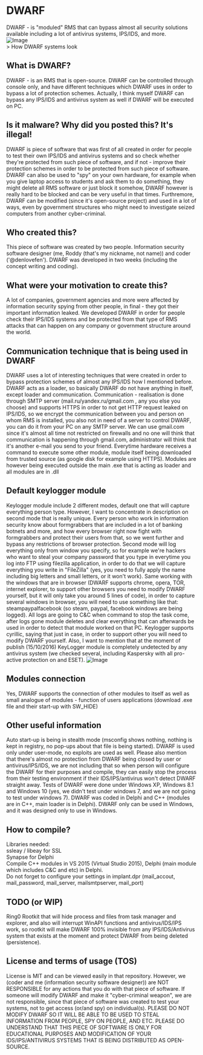 # DWARF
DWARF - is "moduled" RMS that can bypass almost all security solutions available including a lot of antivirus systems, IPS/IDS, and more.
</br>
![Image](http://wow.zamimg.com/uploads/screenshots/small/59467.jpg) 
</br> > How DWARF systems look

## What is DWARF? 
 
DWARF - is an RMS that is open-source. DWARF can be controlled through console only, and have different techniques which DWARF uses in order to bypass a lot of protection schemes. Actually, I think myself DWARF can bypass any IPS/IDS and antivirus system as well if DWARF will be executed on PC. 

## Is it malware? Why did you posted this? It's illegal!

DWARF is piece of software that was first of all created in order for people to test their own IPS/IDS and antivirus systems and so check whether they're protected from such piece of software, and if not - improve their protection schemes in order to be protected from such piece of software. DWARF can also be used to "spy" on your own hardware, for example when you give laptop access to students and ask them to do something, they might delete all RMS software or just block it somehow, DWARF however is really hard to be blocked and can be very useful in that times. Furthremore, DWARF can be modified (since it's open-source project) and used in a lot of ways, even by government structures who might need to investigate seized computers from another cyber-criminal. 

## Who created this?

This piece of software was created by two people. Information security software designer (me, Roddy (that's my nickname, not name)) and coder ('@denlovefen'). DWARF was developed in two weeks (including the concept writing and coding).

## What were your motivation to create this?

A lot of companies, government agencies and more were affected by information security spying from other people, in final - they got their important information leaked. We developed DWARF in order for people check their IPS/IDS systems and be protected from that type of RMS attacks that can happen on any company or government structure around the world.

## Communication technique that is being used in DWARF

DWARF uses a lot of interesting techniques that were created in order to bypass protection schemes of almost any IPS/IDS how I mentioned before.
DWARF acts as a loader, so basically DWARF do not have anything in itself, except loader and communication.
Communication - realisation is done through SMTP server (mail.ru/yandex.ru/gmail.com , any you else you choose) and supports HTTPS in order to not get HTTP request leaked on IPS/IDS, so we encrypt the communication between you and person on whom RMS is installed, you also not in need of a server to control DWARF, you can do it from your PC on any SMTP server. We can use gmail.com since it's almost all time not restricted on firewalls and no one will think that communication is happening through gmail.com, administrator will think that it's another e-mail you send to your friend.
Everytime hardware receives a command to execute some other module, module itself being downloaded from trusted source (as google disk for example using HTTPS). Modules are however being executed outside the main .exe that is acting as loader and all modules are in .dll

## Default keylogger module

Keylogger module include 2 different modes, default one that will capture everything person type. However, I want to concentrate in description on second mode that is really unique. Every person who work in information security know about formgrabbers that are included in a lot of banking botnets and more, and how every browser right now fight with formgrabbers and protect their users from that, so we went further and bypass any restrictions of browser protection. Second mode will log everything only from window you specify, so for example we're hackers who want to steal your company password that you type in everytime you log into FTP using filezilla application, in order to do that we will capture everything you write in "FileZilla" (yes, you need to fully apply the name including big letters and small letters, or it won't work). Same working with the windows that are in browser (DWARF supports chrome, opera, TOR, internet explorer, to support other browsers you need to modify DWARF yourself, but it will only take you around 5 lines of code), in order to capture several windows in browser, you will need to use something like that: steampaypalfacebook (so steam, paypal, facebook windows are being logged). All logs are going to C&C when command to stop the task come, after logs gone module deletes and clear everything that can afterwards be used in order to detect that module worked on that PC. Keylogger supports cyrillic, saying that just in case, in order to support other you will need to modify DWARF yourself. Also, I want to mention that at the moment of publish (15/10/2016) KeyLogger module is completely undetected by any antivirus system (we checked several,  including Kaspersky with all pro-active protection on and ESET).
![Image](http://i.imgur.com/R13XFAG.png)

## Modules connection

Yes, DWARF supports the connection of other modules to itself as well as small analogue of modules - function of users applications (download .exe file and their start-up with SW_HIDE)

## Other useful information

Auto start-up is being in stealth mode (msconfig shows nothing, nothing is kept in registry, no pop-ups about that file is being started). DWARF is used only under user-mode, no exploits are used as well. Please also mention that there's almost no protection from DWARF being closed by user or antivirus/IPS/IDS, we are not including that so when person will configure the DWARF for their purposes and compile, they can easily stop the process from their testing environment if their IDS/IPS/antivirus won't detect DWARF straight away. Tests of DWARF were done under Windows XP, Windows 8.1 and Windows 10 (yes, we didn't test under windows 7, and we are not going to test under windows 7).
DWARF was coded in Delphi and C++ (modules are in C++, main loader is in Delphi).
DWARF only can be used in Windows, and it was designed only to use in Windows.

## How to compile?
Libraries needed: </br>
ssleay / libeay for SSL </br>
Synapse for Delphi </br>
Compile C++ modules in VS 2015 (Virtual Studio 2015), Delphi (main module which includes C&C and etc) in Delphi.</br>
Do not forget to configure your settings in implant.dpr (mail_accout, mail_password, mail_server, mailsmtpserver, mail_port)

## TODO (or WIP)
Ring0 Rootkit that will hide process and files from task manager and explorer, and also will interrupt WinAPI functions and antivirus/IDS/IPS work, so rootkit will make DWARF 100% invisible from any IPS/IDS/Antivirus system that exists at the moment and protect DWARF from being deleted (persistence). 

## License and terms of usage (TOS)

License is MIT and can be viewed easily in that repository. However, we (coder and me (information security software designer)) are NOT RESPONSIBLE for any actions that you do with that piece of software. If someone will modify DWARF and make it "cyber-criminal weapon", we are not responsible, since that piece of software was created to test your systems, not to get access (or/and spy) on individual(s). PLEASE DO NOT MODIFY DWARF SO IT WILL BE ABLE TO BE USED TO STEAL INFORMATION FROM PEOPLE, SPY ON PEOPLE, AND ETC. PLEASE DO UNDERSTAND THAT THIS PIECE OF SOFTWARE IS ONLY FOR EDUCATIONAL PURPOSES AND MODIFICATION OF YOUR IDS/IPS/ANTIVIRUS SYSTEMS THAT IS BEING DISTRIBUTED AS OPEN-SOURCE.
